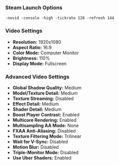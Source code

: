 ### Steam Launch Options

`-novid -console -high -tickrate 128 -refresh 144`

### Video Settings

- **Resolution:** 1920x1080
- **Aspect Ratio:** 16:9
- **Color Mode:** Computer Monitor
- **Brightness:** 110%
- **Display Mode:** Fullscreen

### Advanced Video Settings

- **Global Shadow Quality:** Medium
- **Model/Texture Detail:** Medium
- **Texture Streaming:** Disabled
- **Effect Detail:** Medium
- **Shader Detail:** Medium
- **Boost Player Contrast:** Enabled
- **Multicore Rendering:** Enabled
- **Multisampling AA Mode:** None
- **FXAA Anti-Aliasing:** Disabled
- **Texture Filtering Mode:** Trilinear
- **Wait for V-Sync:** Disabled
- **Motion Blur:** Disabled
- **Triple-Monitor Mode:** Disabled
- **Use Uber Shaders:** Enabled
